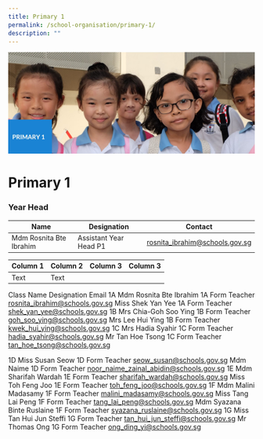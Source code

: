 ```yaml
---
title: Primary 1
permalink: /school-organisation/primary-1/
description: ""
---
```

![](/images/Primary%201.jpg)

# **Primary 1**

### Year Head



| Name | Designation | Contact |
| -------- | -------- | -------- |
| Mdm Rosnita Bte Ibrahim     |  Assistant Year Head P1  | [rosnita_ibrahim@schools.gov.sg](rosnita_ibrahim@schools.gov.sg)    |



| Column 1 | Column 2 | Column 3 | Column 3 | 
| -------- | -------- | -------- |-------- |
| Text     | Text     |  



Class	Name	Designation	Email
1A	Mdm Rosnita Bte Ibrahim	1A Form Teacher	rosnita_ibrahim@schools.gov.sg
Miss Shek Yan Yee	1A Form Teacher	shek_yan_yee@schools.gov.sg
1B	Mrs Chia-Goh Soo Ying	1B Form Teacher	goh_soo_ying@schools.gov.sg
Mrs Lee Hui Ying	1B Form Teacher	kwek_hui_ying@schools.gov.sg
1C	Mrs Hadia Syahir	1C Form Teacher	hadia_syahir@schools.gov.sg
Mr Tan Hoe Tsong	1C Form Teacher	
tan_hoe_tsong@schools.gov.sg

1D	Miss Susan Seow	1D Form Teacher	seow_susan@schools.gov.sg
Mdm Naime	1D Form Teacher	noor_naime_zainal_abidin@schools.gov.sg
1E	Mdm Sharifah Wardah	1E Form Teacher	sharifah_wardah@schools.gov.sg
Miss Toh Feng Joo	1E Form Teacher	toh_feng_joo@schools.gov.sg
1F	Mdm Malini Madasamy	1F Form Teacher	malini_madasamy@schools.gov.sg
Miss Tang Lai Peng	1F Form Teacher	tang_lai_peng@schools.gov.sg
Mdm Syazana Binte Ruslaine	1F Form Teacher	syazana_ruslaine@schools.gov.sg
1G	Miss Tan Hui Jun Steffi	1G Form Teacher	tan_hui_jun_steffi@schools.gov.sg
Mr Thomas Ong	1G Form Teacher	ong_ding_yi@schools.gov.sg